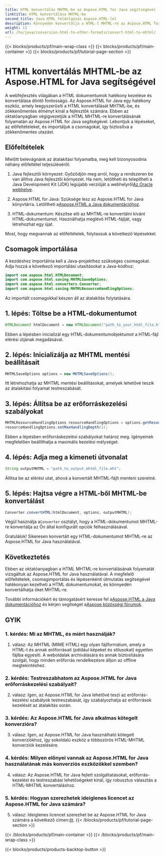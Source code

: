 ```yaml
---
title: HTML konvertálás MHTML-be az Aspose.HTML for Java segítségével
linktitle: HTML konvertálása MHTML-be
second_title: Java HTML feldolgozás Aspose.HTML-lel
description: Könnyedén konvertálja a HTML-t MHTML-re az Aspose.HTML for Java segítségével. Kövesse lépésenkénti útmutatónkat a hatékony HTML-MHTML konvertálás érdekében.
weight: 11
url: /hu/java/conversion-html-to-other-formats/convert-html-to-mhtml/
---
```


{{< blocks/products/pf/main-wrap-class >}}
{{< blocks/products/pf/main-container >}}
{{< blocks/products/pf/tutorial-page-section >}}

# HTML konvertálás MHTML-be az Aspose.HTML for Java segítségével

A webfejlesztés világában a HTML dokumentumok hatékony kezelése és konvertálása döntő fontosságú. Az Aspose.HTML for Java egy hatékony eszköz, amely leegyszerűsíti a HTML konvertálását MHTML-be, és zökkenőmentes élményt kínál a fejlesztők számára. Ebben az oktatóanyagban végigvezetjük a HTML MHTML-re konvertálásának folyamatán az Aspose.HTML for Java segítségével. Lebontjuk a lépéseket, az előfeltételeket, és importáljuk a csomagokat, így biztosítva a zökkenőmentes utazást.

## Előfeltételek

Mielőtt belevágnánk az átalakítási folyamatba, meg kell bizonyosodnia néhány előfeltétel teljesüléséről:

1. Java fejlesztői környezet: Győződjön meg arról, hogy a rendszeren be van állítva Java fejlesztői környezet. Ha nem, letöltheti és telepítheti a Java Development Kit (JDK) legújabb verzióját a webhelyről[Az Oracle webhelye](https://www.oracle.com/java/technologies/javase-downloads.html).

2.  Aspose.HTML for Java: Szüksége lesz az Aspose.HTML for Java könyvtárra. Letöltheti a[Aspose.HTML a Java dokumentációhoz](https://reference.aspose.com/html/java/).

3. HTML-dokumentum: Készítse elő az MHTML-re konvertálni kívánt HTML-dokumentumot. Használhatja meglévő HTML-fájlját, vagy létrehozhat egy újat.

Most, hogy megvannak az előfeltételek, folytassuk a következő lépésekkel.

## Csomagok importálása

A kezdéshez importálnia kell a Java-projekthez szükséges csomagokat. Adja hozzá a következő importálási utasításokat a Java-kódhoz:

```java
import com.aspose.html.HTMLDocument;
import com.aspose.html.saving.MHTMLSaveOptions;
import com.aspose.html.converters.Converter;
import com.aspose.html.saving.MHTMLResourceHandlingOptions;
```

Az importált csomagokkal készen áll az átalakítás folytatására.

## 1. lépés: Töltse be a HTML-dokumentumot

```java
HTMLDocument htmlDocument = new HTMLDocument("path_to_your_html_file.html");
```

Ebben a lépésben inicializál egy HTML-dokumentumobjektumot a HTML-fájl elérési útjának megadásával.

## 2. lépés: Inicializálja az MHTML mentési beállításait

```java
MHTMLSaveOptions options = new MHTMLSaveOptions();
```

Itt létrehozhatja az MHTML mentési beállításokat, amelyek lehetővé teszik az átalakítási folyamat testreszabását.

## 3. lépés: Állítsa be az erőforráskezelési szabályokat

```java
MHTMLResourceHandlingOptions resourceHandlingOptions = options.getResourceHandlingOptions();
resourceHandlingOptions.setMaxHandlingDepth(1);
```

Ebben a lépésben erőforráskezelési szabályokat határoz meg. Igényeinek megfelelően beállíthatja a maximális kezelési mélységet.

## 4. lépés: Adja meg a kimeneti útvonalat

```java
String outputMHTML = "path_to_output_mhtml_file.mht";
```

Állítsa be az elérési utat, ahová a konvertált MHTML-fájlt menteni szeretné.

## 5. lépés: Hajtsa végre a HTML-ből MHTML-be konvertálást

```java
Converter.convertHTML(htmlDocument, options, outputMHTML);
```

 Végül használja a`Converter` osztályt, hogy a HTML-dokumentumot MHTML-re konvertálja az Ön által konfigurált opciók felhasználásával.

Gratulálok! Sikeresen konvertált egy HTML-dokumentumot MHTML-re az Aspose.HTML for Java használatával.

## Következtetés

Ebben az oktatóanyagban a HTML MHTML-re konvertálásának folyamatát vizsgáltuk az Aspose.HTML for Java használatával. A megfelelő előfeltételek, csomagimportálás és lépésenkénti útmutatás segítségével hatékonyan kezelheti a HTML dokumentumokat, és könnyedén konvertálhatja őket MHTML-re.

 További információkért és támogatásért keresse fel a[Aspose.HTML a Java dokumentációhoz](https://reference.aspose.com/html/java/) és kérjen segítséget a[Aspose közösségi fórumok](https://forum.aspose.com/).

## GYIK

### 1. kérdés: Mi az MHTML, és miért használják?

1. válasz: Az MHTML (MIME HTML) egy olyan fájlformátum, amely a HTML-t és annak erőforrásait (például képeket és stílusokat) egyetlen fájlba egyesíti. A weboldalak archiválására és annak biztosítására szolgál, hogy minden erőforrás rendelkezésre álljon az offline megtekintéshez.

### 2. kérdés: Testreszabhatom az Aspose.HTML for Java erőforráskezelési szabályait?

2. válasz: Igen, az Aspose.HTML for Java lehetővé teszi az erőforrás-kezelési szabályok testreszabását, így szabályozhatja az erőforrások kezelését az átalakítás során.

### 3. kérdés: Az Aspose.HTML for Java alkalmas kötegelt konverzióra?

3. válasz: Igen, az Aspose.HTML for Java használható kötegelt konverziókhoz, így sokoldalú eszköz a többszörös HTML-MHTML konverziók kezelésére.

### 4. kérdés: Milyen előnyei vannak az Aspose.HTML for Java használatának más konverziós eszközökkel szemben?

4. válasz: Az Aspose.HTML for Java fejlett szolgáltatásokat, erőforrás-kezelést és testreszabási lehetőségeket kínál, így robusztus választás a HTML-MHTML konvertáláshoz.

### 5. kérdés: Hogyan szerezhetek ideiglenes licencet az Aspose.HTML for Java számára?

5. válasz: Ideiglenes licencet szerezhet be az Aspose.HTML for Java számára a következő címen:[itt](https://purchase.aspose.com/temporary-license/).
{{< /blocks/products/pf/tutorial-page-section >}}

{{< /blocks/products/pf/main-container >}}
{{< /blocks/products/pf/main-wrap-class >}}

{{< blocks/products/products-backtop-button >}}
